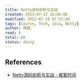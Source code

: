 ```yaml
---
title: Netty源码剖析与实战
created: 2023-07-17 16:00:00
modified: 2023-07-18 07:55:49
tags: [Course, Tech, Java, Netty]
author: 傅建
read: 5
total: 60
status: doing
---
```


## References

- [Netty源码剖析与实战 - 极客时间](https://localhost/#)
